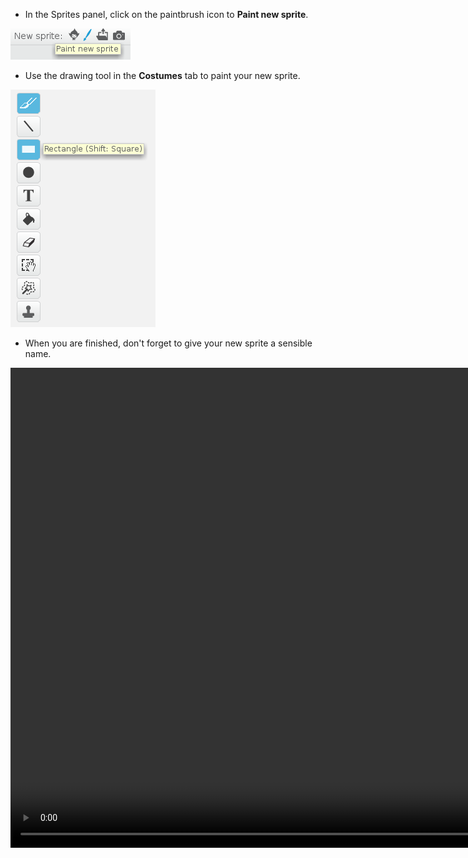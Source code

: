 - In the Sprites panel, click on the paintbrush icon to **Paint new sprite**.

![new_sprite](images/new_sprite.png)

- Use the drawing tool in the **Costumes** tab to paint your new sprite.

![paint_tools](images/paint_tools.png)

- When you are finished, don't forget to give your new sprite a sensible name.

<video width="1024" height="768" controls>
<source src="images/screencast.webm" type="video/webm">
If your browser does not support WebM video, try FireFox or Chrome.
</video>
